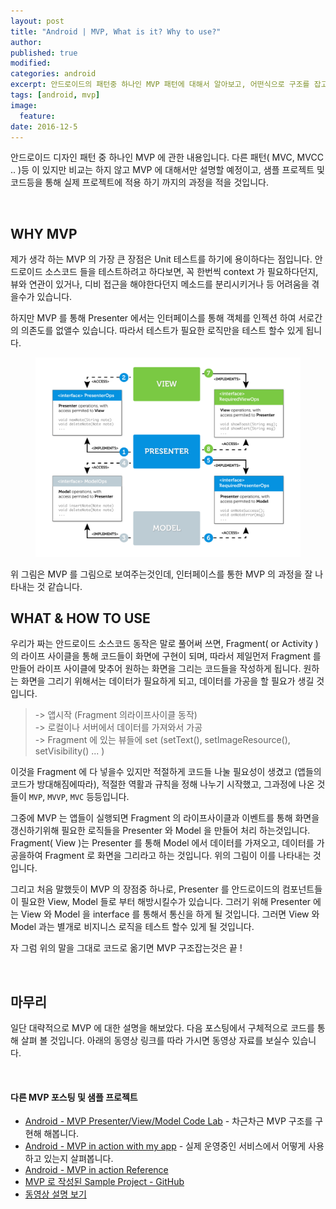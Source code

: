 ```yaml
---
layout: post
title: "Android | MVP, What is it? Why to use?"
author:
published: true
modified:
categories: android
excerpt: 안드로이드의 패턴중 하나인 MVP 패턴에 대해서 알아보고, 어떤식으로 구조를 잡고 코드를 구현해 나가야 되는지 코드를 통해서 차근차근 살펴봅시다. 먼저 전체적으로 MVP 의 대한 개념을 주절주절 이지만 그림과 함께 설명 해보겠습니다.
tags: [android, mvp]
image:
  feature:
date: 2016-12-5
---
```

안드로이드 디자인 패턴 중 하나인 MVP 에 관한 내용입니다. 다른 패턴( MVC, MVCC .. )등 이 있지만 비교는 하지 않고 MVP 에 대해서만 설명할 예정이고, 샘플 프로젝트 및 코드등을 통해 실제 프로젝트에 적용 하기 까지의 과정을 적을 것입니다.

<br>

## WHY MVP
제가 생각 하는 MVP 의 가장 큰 장점은 Unit 테스트를 하기에 용이하다는 점입니다. 안드로이드 소스코드 들을 테스트하려고 하다보면, 꼭 한번씩 context 가 필요하다던지, 뷰와 연관이 있거나, 디비 접근을 해야한다던지 메소드를 분리시키거나 등 어려움을 겪을수가 있습니다.

하지만 MVP 를 통해 Presenter 에서는 인터페이스를 통해 객체를 인젝션 하여 서로간의 의존도를 없앨수 있습니다.
따라서 테스트가 필요한 로직만을 테스트 할수 있게 됩니다.

<figure>
	<img src="/images/posting_mvp/ig_mvp_01.png" alt="image">
</figure>
위 그림은 MVP 를 그림으로 보여주는것인데, 인터페이스를 통한 MVP 의 과정을 잘 나타내는 것 같습니다.

<br>

## WHAT & HOW TO USE
우리가 짜는 안드로이드 소스코드 동작은 말로 풀어써 쓰면, Fragment( or Activity ) 의 라이프 사이클을 통해 코드들이 화면에 구현이 되며, 따라서 제일먼저 Fragment 를 만들어 라이프 사이클에 맞추어 원하는 화면을 그리는 코드들을 작성하게 됩니다. 원하는 화면을 그리기 위해서는 데이터가 필요하게 되고, 데이터를 가공을 할 필요가 생길 것입니다.

>-> 앱시작 (Fragment 의라이프사이클 동작)<br>
-> 로컬이나 서버에서 데이터를 가져와서 가공<br>
-> Fragment 에 있는 뷰들에 set (setText(), setImageResource(), setVisibility() ... )

이것을 Fragment 에 다 넣을수 있지만 적절하게 코드들 나눌 필요성이 생겼고 (앱들의 코드가 방대해짐에따라), 적절한 역활과 규칙을 정해 나누기 시작했고, 그과정에 나온 것들이 `MVP`, `MVVP`, `MVC` 등등입니다.

그중에 MVP 는 앱들이 실행되면 Fragment 의 라이프사이클과 이벤트를 통해 화면을 갱신하기위해 필요한 로직들을 Presenter 와 Model 을 만들어 처리 하는것입니다. Fragment( View )는 Presenter 를 통해 Model 에서 데이터를 가져오고, 데이터를 가공을하여  Fragment 로 화면을 그리라고 하는 것입니다. 위의 그림이 이를 나타내는 것입니다.

그리고 처음 말했듯이 MVP 의 장점중 하나로, Presenter 를 안드로이드의 컴포넌트들이 필요한 View, Model 들로 부터 해방시킬수가 있습니다. 그러기 위해 Presenter 에는 View 와 Model 을 interface 를 통해서 통신을 하게 될 것입니다. 그러면 View 와 Model 과는 별개로 비지니스 로직을 테스트 할수 있게 될 것입니다.


자 그럼 위의 말을 그대로 코드로 옮기면 MVP 구조잡는것은 끝 !

<br>

## 마무리
일단 대략적으로 MVP 에 대한 설명을 해보았다. 다음 포스팅에서 구체적으로 코드를 통해 살펴 볼 것입니다. 아래의 동영상 링크를 따라 가시면 동영상 자료를 보실수 있습니다.

<br>

#### 다른 MVP 포스팅 및 샘플 프로젝트
- [Android - MVP Presenter/View/Model Code Lab](http://moka-a.github.io/android/android-mvp-01/) - 차근차근 MVP 구조를 구현해 해봅니다.
- [Android - MVP in action with my app](http://moka-a.github.io/android/android-mvp-02/) - 실제 운영중인 서비스에서 어떻게 사용하고 있는지 살펴봅니다.
- [Android - MVP in action Reference](http://moka-a.github.io/android/android-mvp-03/)
- [MVP 로 작성된 Sample Project - GitHub](https://github.com/moka-a/moka-sample-android)
- [동영상 설명 보기](https://youtu.be/Pydw-dzy2Vg)

<br>
<br>
